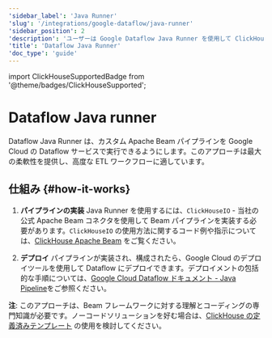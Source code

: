 ```yaml
---
'sidebar_label': 'Java Runner'
'slug': '/integrations/google-dataflow/java-runner'
'sidebar_position': 2
'description': 'ユーザーは Google Dataflow Java Runner を使用して ClickHouse にデータを取り込むことができます'
'title': 'Dataflow Java Runner'
'doc_type': 'guide'
---
```


import ClickHouseSupportedBadge from '@theme/badges/ClickHouseSupported';


# Dataflow Java runner

<ClickHouseSupportedBadge/>

Dataflow Java Runner は、カスタム Apache Beam パイプラインを Google Cloud の Dataflow サービスで実行できるようにします。このアプローチは最大の柔軟性を提供し、高度な ETL ワークフローに適しています。

## 仕組み {#how-it-works}

1. **パイプラインの実装**
   Java Runner を使用するには、`ClickHouseIO` - 当社の公式 Apache Beam コネクタを使用して Beam パイプラインを実装する必要があります。`ClickHouseIO` の使用方法に関するコード例や指示については、[ClickHouse Apache Beam](/integrations/apache-beam) をご覧ください。

2. **デプロイ**
   パイプラインが実装され、構成されたら、Google Cloud のデプロイツールを使用して Dataflow にデプロイできます。デプロイメントの包括的な手順については、[Google Cloud Dataflow ドキュメント - Java Pipeline](https://cloud.google.com/dataflow/docs/quickstarts/create-pipeline-java)をご参照ください。

**注**: このアプローチは、Beam フレームワークに対する理解とコーディングの専門知識が必要です。ノーコードソリューションを好む場合は、[ClickHouse の定義済みテンプレート](./templates) の使用を検討してください。
